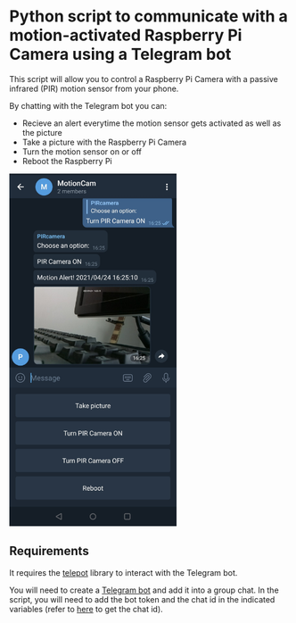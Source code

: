 # Python script to communicate with a motion-activated Raspberry Pi Camera using a Telegram bot

This script will allow you to control a Raspberry Pi Camera with a passive infrared (PIR) motion sensor from your phone.

By chatting with the Telegram bot you can:

  - Recieve an alert everytime the motion sensor gets activated as well as the picture
  - Take a picture with the Raspberry Pi Camera
  - Turn the motion sensor on or off
  - Reboot the Raspberry Pi


<img src="https://github.com/aserracardona/RaspberryPI/blob/main/MotionCam/Screenshot.jpg" alt="drawing" width="300"/>


## Requirements
It requires the [telepot](https://telepot.readthedocs.io/en/latest/#) library to interact with the Telegram bot.

You will need to create a [Telegram bot](https://core.telegram.org/bots) and add it into a group chat.
In the script, you will need to add the bot token and the chat id in the indicated variables (refer to [here](https://stackoverflow.com/questions/32423837/telegram-bot-how-to-get-a-group-chat-id) to get the chat id).
